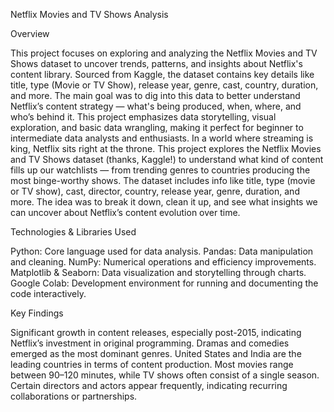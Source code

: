 Netflix Movies and TV Shows Analysis  

Overview

This project focuses on exploring and analyzing the Netflix Movies and TV Shows dataset to uncover trends, patterns, and insights about Netflix's content library.
Sourced from Kaggle, the dataset contains key details like title, type (Movie or TV Show), release year, genre, cast, country, duration, and more. The main goal was to dig into this data to better understand Netflix’s content strategy — what's being produced, when, where, and who’s behind it.
This project emphasizes data storytelling, visual exploration, and basic data wrangling, making it perfect for beginner to intermediate data analysts and enthusiasts.
In a world where streaming is king, Netflix sits right at the throne. This project explores the Netflix Movies and TV Shows dataset (thanks, Kaggle!) to understand what kind of content fills up our watchlists — from trending genres to countries producing the most binge-worthy shows.
The dataset includes info like title, type (movie or TV show), cast, director, country, release year, genre, duration, and more. The idea was to break it down, clean it up, and see what insights we can uncover about Netflix’s content evolution over time.



Technologies & Libraries Used


Python: Core language used for data analysis.
Pandas: Data manipulation and cleaning.
NumPy: Numerical operations and efficiency improvements.
Matplotlib & Seaborn: Data visualization and storytelling through charts.
Google Colab: Development environment for running and documenting the code interactively.



Key Findings


Significant growth in content releases, especially post-2015, indicating Netflix’s investment in original programming.
Dramas and comedies emerged as the most dominant genres.
United States and India are the leading countries in terms of content production.
Most movies range between 90–120 minutes, while TV shows often consist of a single season.
Certain directors and actors appear frequently, indicating recurring collaborations or partnerships.






